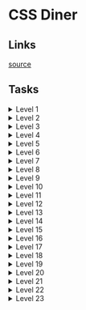 # CSS Diner

## Links
[source](https://flukeout.github.io)

## Tasks

<details>
  <summary>Level 1</summary>

  plate

</details>

<details>
  <summary>Level 2</summary>

  bento

</details>

<details>
  <summary>Level 3</summary>

  #fancy

</details>

<details>
  <summary>Level 4</summary>

  plate apple

</details>

<details>
  <summary>Level 5</summary>

  #fancy pickle

</details>

<details>
  <summary>Level 6</summary>

  .small

</details>

<details>
  <summary>Level 7</summary>

  orange.small

</details>

<details>
  <summary>Level 8</summary>

  bento orange.small

</details>

<details>
  <summary>Level 9</summary>

  bento, plate

</details>

<details>
  <summary>Level 10</summary>

  *

</details>

<details>
  <summary>Level 11</summary>

  plate *

</details>

<details>
  <summary>Level 12</summary>

  plate + *

</details>

<details>
  <summary>Level 13</summary>

  bento ~ pickle

</details>

<details>
  <summary>Level 14</summary>

  plate > apple

</details>

<details>
  <summary>Level 15</summary>

  plate orange:last-child

</details>

<details>
  <summary>Level 16</summary>

  plate apple:only-child, plate pickle:only-child

</details>

<details>
  <summary>Level 17</summary>

  .small:last-child

</details>

<details>
  <summary>Level 18</summary>

  :nth-child(3)

</details>

<details>
  <summary>Level 19</summary>

  bento:nth-last-child(2)

</details>

<details>
  <summary>Level 20</summary>

  apple:first-of-type

</details>

<details>
  <summary>Level 21</summary>

  :nth-of-type(2n)

</details>

<details>
  <summary>Level 22</summary>

  :nth-of-type(2n + 3)

</details>

<details>
  <summary>Level 23</summary>

  apple:only-of-type

</details>
